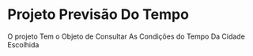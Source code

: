 # Projeto Previsão Do Tempo

 O projeto Tem o Objeto de Consultar As Condições do Tempo Da Cidade Escolhida 
